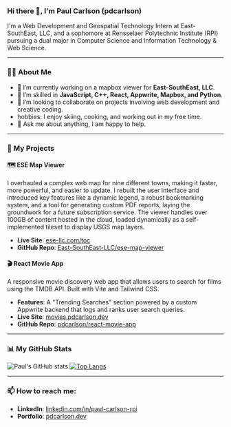 ### Hi there 👋, I'm Paul Carlson (pdcarlson)

I'm a Web Development and Geospatial Technology Intern at East-SouthEast, LLC, and a sophomore at Rensselaer Polytechnic Institute (RPI) pursuing a dual major in Computer Science and Information Technology & Web Science.

---

### 👨‍💻 About Me

- 🔭 I’m currently working on a mapbox viewer for **East-SouthEast, LLC**.
- 🌱 I’m skilled in **JavaScript, C++, React, Appwrite, Mapbox, and Python**.
- 👯 I’m looking to collaborate on projects involving web development and creative coding.
-  hobbies: I enjoy skiing, cooking, and working out in my free time.
- 💬 Ask me about anything, I am happy to help.

---

### 🚀 My Projects

#### 🗺️ ESE Map Viewer
I overhauled a complex web map for nine different towns, making it faster, more powerful, and easier to update. I rebuilt the user interface and introduced key features like a dynamic legend, a robust bookmarking system, and a tool for generating custom PDF reports, laying the groundwork for a future subscription service. The viewer handles over 100GB of content hosted in the cloud, loaded dynamically as a self-implemented tileset to display USGS map layers.

- **Live Site**: [ese-llc.com/toc](https://ese-llc.com/toc)
- **GitHub Repo**: [East-SouthEast-LLC/ese-map-viewer](https://github.com/East-SouthEast-LLC/ese-map-viewer)

#### 🎬 React Movie App
A responsive movie discovery web app that allows users to search for films using the TMDB API. Built with Vite and Tailwind CSS.

- **Features**: A "Trending Searches" section powered by a custom Appwrite backend that logs and ranks user search queries.
- **Live Site**: [movies.pdcarlson.dev](https://movies.pdcarlson.dev)
- **GitHub Repo**: [pdcarlson/react-movie-app](https://github.com/pdcarlson/react-movie-app)

---

### 📊 My GitHub Stats

![Paul's GitHub stats](https://github-readme-stats.vercel.app/api?username=pdcarlson&show_icons=true&theme=radical)
[![Top Langs](https://github-readme-stats.vercel.app/api/top-langs/?username=pdcarlson&layout=compact&theme=radical)](https://github.com/anuraghazra/github-readme-stats)

---

### 📫 How to reach me:

- **LinkedIn**: [linkedin.com/in/paul-carlson-rpi](https://linkedin.com/in/paul-carlson-rpi)
- **Portfolio**: [pdcarlson.dev](https://pdcarlson.dev)